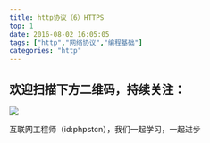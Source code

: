 ```yaml
---
title: http协议（6）HTTPS
top: 1
date: 2016-08-02 16:05:05
tags: ["http","网络协议","编程基础"]
categories: "http"
---
```



## 欢迎扫描下方二维码，持续关注：
![](https://ww1.sinaimg.cn/large/a616b9a4gy1g4xzv954a4j20760763yo.jpg)

互联网工程师（id:phpstcn），我们一起学习，一起进步